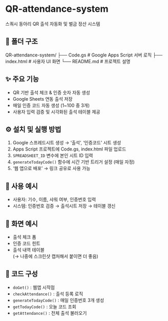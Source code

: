 # QR-attendance-system

스쿼시 동아리 QR 출석 자동화 및 벌금 정산 시스템

## 📁 폴더 구조
QR-attendance-system/
├── Code.gs # Google Apps Script 서버 로직
├── index.html # 사용자 UI 화면
└── README.md # 프로젝트 설명


## ✨ 주요 기능
- QR 기반 출석 체크 & 인증 숫자 자동 생성
- Google Sheets 연동 출석 저장
- 매일 인증 코드 자동 생성 (1~100 중 3개)
- 사용자 입력 검증 및 시각화된 출석 테이블 제공

## ⚙️ 설치 및 실행 방법
1. Google 스프레드시트 생성 → ‘출석’, ‘인증코드’ 시트 생성
2. Apps Script 프로젝트에 Code.gs, index.html 파일 업로드
3. `SPREADSHEET_ID` 변수에 본인 시트 ID 입력
4. `generateTodayCode()` 함수에 시간 기반 트리거 설정 (매일 자정)
5. ‘웹 앱으로 배포’ → 링크 공유로 사용 가능

## 🧪 사용 예시
- 사용자: 기수, 이름, 샤워 여부, 인증번호 입력
- 시스템: 인증번호 검증 → 출석시트 저장 → 테이블 갱신

## 📄 화면 예시
- 출석 체크 폼  
- 인증 코드 힌트  
- 출석 내역 테이블  
(→ 나중에 스크린샷 캡처해서 붙이면 더 좋음)

## 🧩 코드 구성
- `doGet()` : 웹앱 시작점
- `checkAttendance()` : 출석 등록 로직
- `generateTodayCode()` : 매일 인증번호 3개 생성
- `getTodayCode()` : 오늘 코드 조회
- `getAttendance()` : 전체 출석 불러오기
